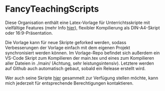 # FancyTeachingScripts

Diese Organisation enthält eine Latex-Vorlage für Unterrichtsskripte mit vielfältige Features (mehr Info [hier](https://valentin-herrmann.com/demo/)), flexibler Kompilierung als DIN-A4-Skript oder 16:9-Präsentation.

Die Vorlage kann für neue Skripte geforked werden, sodass Verbesserungen der Vorlage einfach mit dem eigenen Projekt synchronisiert werden können. 
Im Vorlage-Repo befindet sich außerdem ein VS-Code Skript zum Kompilieren der main.tex und eines zum Kompilieren aller Dateien in ./main/  (Achtung, sehr leistungsintensiv). Letztere werden auf Github auch automatisch gebaut, sobald ein Release erstellt wird.

Wer auch seine Skripte [hier](https://github.com/FancyTeachingScripts) gesammelt zur Verfügung stellen möchte, kann mich jederzeit für entsprechende Berechtigungen kontaktieren.
